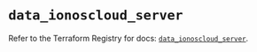 # `data_ionoscloud_server`

Refer to the Terraform Registry for docs: [`data_ionoscloud_server`](https://registry.terraform.io/providers/ionos-cloud/ionoscloud/6.5.2/docs/data-sources/server).
